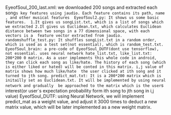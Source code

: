EyeofSoul_200_last.xml: we downloaded 200 songs and extracted each song`s key features using jaudio. Each feature contains its path, name
, and other musical features 
EyeofSoul2.py: It shows us some basic features. 
  1.It gives us songList.txt, which is a list of songs which we extracted
  2.It gives us Euclidean.txt, which calculates Euclidean distance between two songs in a 77 dimensional space, with each vectors is a 
  feature vector extracted from jaudio.
randomshuffle_test.py: It shuffles songList.txt in a random order, which is used as a test set(not essential), which is random_test.txt.
EyeofSoul_brain: a pre-code of EyeofSoul_DUTF(dont use tensorflow), not essential. uses neural network
hate_list.txt, like_list.txt: 200*200 0 matrix. As a user implements this whole code in android, they can click each song as like/hate.
The history of each song (which is either liked or hated) will be conted in this matrix. i,j value of matrix shows how much like/hate 
the user clicked at ith song and it turned to jth song.
predict_mat.txt: It is a 200*200 matrix which is initailly set as Euclidean.txt. It will be implemented by using neural network and gradually 
be approached to the matrix which is the user`s interest(or user`s expectation probability form ith song to jth song in i,j value)
EyeofSoul_DUTF: using Neural Network, we will implement predict_mat as a weight value, and adjust it 3000 times to deduct a new matrix value,
which will be later implemented as a new weight matrix.
